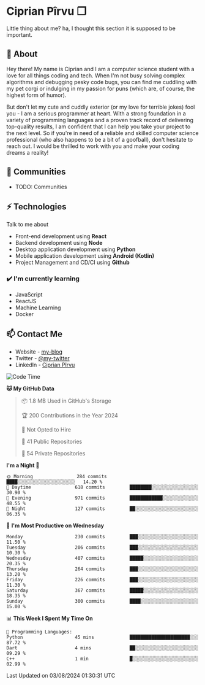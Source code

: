 # Ciprian Pîrvu ❐

Little thing about me? ha, I thought this section it is supposed to be important.

## 🧐 About

Hey there! My name is Ciprian and I am a computer science student with a love for all things coding and tech. When I'm not busy solving complex algorithms and debugging pesky code bugs, you can find me cuddling with my pet corgi or indulging in my passion for puns (which are, of course, the highest form of humor).

But don't let my cute and cuddly exterior (or my love for terrible jokes) fool you - I am a serious programmer at heart. With a strong foundation in a variety of programming languages and a proven track record of delivering top-quality results, I am confident that I can help you take your project to the next level. So if you're in need of a reliable and skilled computer science professional (who also happens to be a bit of a goofball), don't hesitate to reach out. I would be thrilled to work with you and make your coding dreams a reality!

## 👯 Communities

-   TODO: Communities

## ⚡ Technologies

Talk to me about

-   Front-end development using **React**
-   Backend development using **Node**
-   Desktop application development using **Python**
-   Mobile application development using **Android (Kotlin)**
-   Project Management and CD/CI using **Github**

### ✔️ I'm currently learning

-   JavaScript
-   ReactJS
-   Machine Learning
-   Docker

## 📫 Contact Me

-   Website - [my-blog]()
-   Twitter - [@my-twitter]()
-   LinkedIn - [Ciprian Pîrvu](https://www.linkedin.com/in/p%C3%AErvu-ciprian-cristian-4415991b1/)

<!--START_SECTION:waka-->
![Code Time](http://img.shields.io/badge/Code%20Time-2%2C116%20hrs%2023%20mins-blue)

**🐱 My GitHub Data** 

> 📦 1.8 MB Used in GitHub's Storage 
 > 
> 🏆 200 Contributions in the Year 2024
 > 
> 🚫 Not Opted to Hire
 > 
> 📜 41 Public Repositories 
 > 
> 🔑 54 Private Repositories 
 > 
**I'm a Night 🦉** 

```text
🌞 Morning                284 commits         ████░░░░░░░░░░░░░░░░░░░░░   14.20 % 
🌆 Daytime                618 commits         ████████░░░░░░░░░░░░░░░░░   30.90 % 
🌃 Evening                971 commits         ████████████░░░░░░░░░░░░░   48.55 % 
🌙 Night                  127 commits         ██░░░░░░░░░░░░░░░░░░░░░░░   06.35 % 
```
📅 **I'm Most Productive on Wednesday** 

```text
Monday                   230 commits         ███░░░░░░░░░░░░░░░░░░░░░░   11.50 % 
Tuesday                  206 commits         ███░░░░░░░░░░░░░░░░░░░░░░   10.30 % 
Wednesday                407 commits         █████░░░░░░░░░░░░░░░░░░░░   20.35 % 
Thursday                 264 commits         ███░░░░░░░░░░░░░░░░░░░░░░   13.20 % 
Friday                   226 commits         ███░░░░░░░░░░░░░░░░░░░░░░   11.30 % 
Saturday                 367 commits         █████░░░░░░░░░░░░░░░░░░░░   18.35 % 
Sunday                   300 commits         ████░░░░░░░░░░░░░░░░░░░░░   15.00 % 
```


📊 **This Week I Spent My Time On** 

```text
💬 Programming Languages: 
Python                   45 mins             ██████████████████████░░░   87.72 % 
Dart                     4 mins              ██░░░░░░░░░░░░░░░░░░░░░░░   09.29 % 
C++                      1 min               █░░░░░░░░░░░░░░░░░░░░░░░░   02.99 % 
```


 Last Updated on 03/08/2024 01:30:31 UTC
<!--END_SECTION:waka-->
